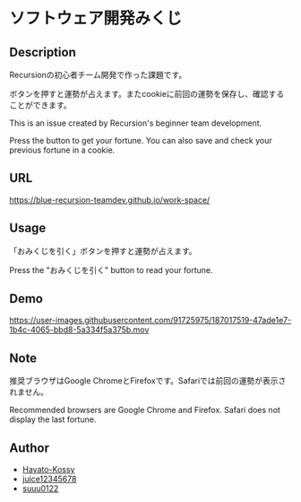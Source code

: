 # ソフトウェア開発みくじ
## Description
Recursionの初心者チーム開発で作った課題です。

ボタンを押すと運勢が占えます。またcookieに前回の運勢を保存し、確認することができます。

This is an issue created by Recursion's beginner team development.

Press the button to get your fortune. You can also save and check your previous fortune in a cookie.
## URL
https://blue-recursion-teamdev.github.io/work-space/

## Usage
「おみくじを引く」ボタンを押すと運勢が占えます。

Press the "おみくじを引く" button to read your fortune.

## Demo

https://user-images.githubusercontent.com/91725975/187017519-47ade1e7-1b4c-4065-bbd8-5a334f5a375b.mov

## Note

推奨ブラウザはGoogle ChromeとFirefoxです。Safariでは前回の運勢が表示されません。

Recommended browsers are Google Chrome and Firefox. Safari does not display the last fortune.

## Author
* [Hayato-Kossy](https://github.com/Hayato-Kossy)
* [juice12345678](https://github.com/juice12345678)
* [suuu0122](https://github.com/suuu0122)
